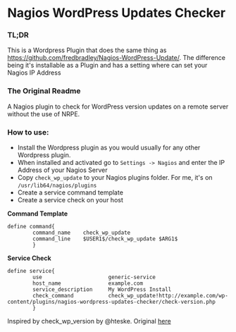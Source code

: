 Nagios WordPress Updates Checker
===============

### TL;DR
This is a Wordpress Plugin that does the same thing as https://github.com/fredbradley/Nagios-WordPress-Update/. The difference being it's installable as a Plugin and has a setting where can set your Nagios IP Address

### The Original Readme
A Nagios plugin to check for WordPress version updates on a remote server without the use of NRPE.

### How to use:

- Install the Wordpress plugin as you would usually for any other Wordpress plugin.
- When installed and activated go to `Settings -> Nagios` and enter the IP Address of your Nagios Server
- Copy `check_wp_update` to your Nagios plugins folder. For me, it's on `/usr/lib64/nagios/plugins`
- Create a service command template
- Create a service check on your host

__Command Template__

	define command{
	        command_name    check_wp_update
	        command_line    $USER1$/check_wp_update $ARG1$
	        }

__Service Check__

	define service{
	        use                     generic-service
	        host_name               example.com
	        service_description     My WordPress Install
	        check_command           check_wp_update!http://example.com/wp-content/plugins/nagios-wordpress-updates-checker/check-version.php
	        }

Inspired by check\_wp\_version by @hteske. Original [here](http://exchange.nagios.org/directory/Plugins/CMS-and-Blog-Software/Wordpress/check_wp_version/details)
